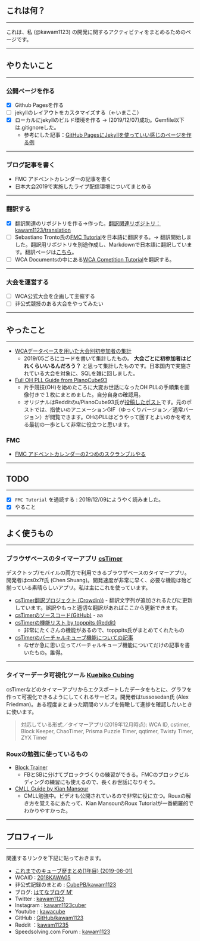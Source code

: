 ## これは何？
- - -
これは、私 (@kawam1123) の開発に関するアクティビティをまとめるためのページです。

- - -

## やりたいこと

- - -
### 公開ページを作る
- [x] Github Pagesを作る
- [ ] jekyllのレイアウトをカスタマイズする（←いまここ）
- [x] ローカルにjekyllのビルド環境を作る → (2019/12/07)成功。Gemfile以下は.gitignoreした。
    - 参考にした記事：[GitHub PagesにJekyllを使っていい感じのページを作る例](https://qiita.com/stkdev/items/0e2df27736acbea9bd26)

- - -
### ブログ記事を書く
- FMC アドベントカレンダーの記事を書く
- 日本大会2019で実施したライブ配信環境についてまとめる

- - -
### 翻訳する
- [x] 翻訳関連のリポジトリを作る→作った。[翻訳関連リポジトリ：kawam1123/translation](https://github.com/kawam1123/translation)
- [ ] Sebastiano Tronto氏の[FMC Tutorial](https://fmcsolves.cubing.net/fmc_tutorial_ENG.pdf)を日本語に翻訳する。→ 翻訳開始しました。翻訳用リポジトリを別途作成し、Markdownで日本語に翻訳しています。翻訳ページは[こちら](https://kawam1123.github.io/translation/FMC/FMC-tutorial.html)。
- [ ] WCA Documentsの中にある[WCA Cometition Tutorial](https://www.worldcubeassociation.org/files/WCA_Competition_Tutorial.pdf)を翻訳する。

- - -
### 大会を運営する
- [ ] WCA公式大会を企画して主催する
- [ ] 非公式競技のある大会をやってみたい

- - -
## やったこと
- - -
- [WCAデータベースを用いた大会別初参加者の集計](https://github.com/kawam1123/wcadb)
    - 2019/05ごろにコードを書いて集計したもの。 **大会ごとに初参加者はどれくらいいるんだろう？** と思って集計したものです。日本国内で実施されている大会を対象に、SQLを雑に回しました。
- [Full OH PLL Guide from PianoCube93](https://kawam1123.github.io/one-handed/Full%20OH%20PLL%20Guide%20from%20PianoCube93.pdf)
    - 片手競技(OH)を始めたころに大変お世話になったOH PLLの手順集を画像付きで１枚にまとめました。自分自身の確認用。
    - オリジナルはRedditのu/PianoCube93氏が[投稿したポスト](https://www.reddit.com/r/Cubers/comments/7c2es2/full_oh_pll_guide/)です。元のポストでは、指使いのアニメーションGIF（ゆっくりバージョン／通常バージョン）が閲覧できます。OHのPLLはどうやって回すとよいのかを考える最初の一歩として非常に役立つと思います。

### FMC
- [FMC アドベントカレンダーの2つめのスクランブルやる](./FMC/FMCadvent-2nd.html)

- - -
## TODO
- - -
- [x] `FMC Tutorial` を通読する : 2019/12/09にようやく読みました。
- [x] やること

- - -

## よく使うもの

- - -

### ブラウザベースのタイマーアプリ [csTimer](https://cstimer.net/)
デスクトップ/モバイルの両方で利用できるブラウザベースのタイマーアプリ。開発者はcs0x7f氏 (Chen Shuang)。開発速度が非常に早く、必要な機能は殆ど揃っている素晴らしいアプリ。私は主にこれを使っています。
- [csTimer翻訳プロジェクト (Crowdin))](https://crowdin.com/project/cstimer)
        - 翻訳文字列が追加されるたびに更新しています。誤訳やもっと適切な翻訳があればここから更新できます。
- [csTimerのソースコード(GitHub)](https://github.com/cs0x7f/cstimer)
        - aa
- [csTimerの機能リスト by topppits (Reddit)](https://www.reddit.com/r/Cubers/wiki/cstimer)
    - 非常にたくさんの機能があるので、topppits氏がまとめてくれたもの
- [csTimerのバーチャルキューブ機能についての記事](https://kawam1123.hatenablog.com/entry/2019/08/18/082542)
    - なぜか急に思い立ってバーチャルキューブ機能についてだけの記事を書いたもの。誰得。

- - -

### タイマーデータ可視化ツール [Kuebiko Cubing](http://www.kuebiko-cubing.com/)
csTimerなどのタイマーアプリからエクスポートしたデータをもとに、グラフを作って可視化できるようにしてくれるサービス。開発者はtussosedan氏 (Alex Friedman)。ある程度まとまった期間のソルブを俯瞰して進捗を確認したいときに使います。

>対応している形式／タイマーアプリ(2019年12月時点): WCA ID, cstimer, Block Keeper, ChaoTimer, Prisma Puzzle Timer, qqtimer, Twisty Timer, ZYX Timer

### Rouxの勉強に使っているもの
- [Block Trainer](https://cubegrass.appspot.com/block_trainer/)
    - FBとSBに分けてブロックづくりの練習ができる。FMCのブロックビルディングの練習にも使えるので、長くお世話になりそう。
- [CMLL Guide by Kian Mansour](https://sites.google.com/view/kianroux/cmll)
    - CMLL勉強中。ビデオも公開されているので非常に役に立つ。Rouxの解き方を覚えるにあたって、Kian MansourのRoux Tutorialが一番網羅的でわかりやすかった。

- - -
## プロフィール
- - -
関連するリンクを下記に貼っておきます。

- [これまでのキューブ歴まとめ(1年目) (2019-08-01)](https://kawam1123.hatenablog.com/entry/2019/08/01/130802)
- WCAID : [2018KAWA05](https://www.worldcubeassociation.org/persons/2018KAWA05)
- 非公式記録のまとめ : [CubePB/kawam1123](https://cubepb.com/user/313384)
- ブログ: [はてなブログ M'](https://kawam1123.hatenablog.com/)
- Twitter : [kawam1123](https://twitter.com/kawam1123)
- Instagram : [kawam1123cuber](https://www.instagram.com/kawam1123cuber)
- Youtube : [kawacube](https://www.youtube.com/channel/UChIJUW9WUwcijE8RYxFBf5A)
- GitHub : [GitHub/kawam1123](https://github.com/kawam1123/)
- Reddit ：[kawam11235](https://www.reddit.com/user/kawam11235)
- Speedsolving.com Forum : [kawam1123](https://www.speedsolving.com/members/kawam1123.48547/)